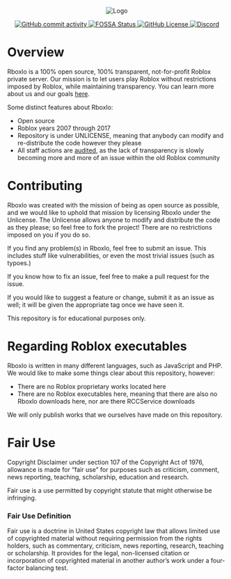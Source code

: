 <p align="center"><img src="https://github.com/lighterlightbulb/Rboxlo/raw/master/assets/banner.png" alt="Logo"></p>

<p align="center">

<a href="https://github.com/lighterlightbulb/Rboxlo/commits/master">
	<img src="https://img.shields.io/github/commit-activity/m/lighterlightbulb/Rboxlo" alt="GitHub commit activity">
</a>

<a href="https://app.fossa.io/projects/git%2Bgithub.com%2Flighterlightbulb%2FRboxlo?ref=badge_shield">
	<img src="https://app.fossa.io/api/projects/git%2Bgithub.com%2Flighterlightbulb%2FRboxlo.svg?type=shield" alt="FOSSA Status">
</a>

<a href="https://github.com/lighterlightbulb/Rboxlo/blob/master/LICENSE">
	<img src="https://img.shields.io/github/license/lighterlightbulb/Rboxlo" alt="GitHub License">
</a>

<a href="https://discordapp.com/widget?id=697904229372788807">
	<img src="https://img.shields.io/discord/697904229372788807?logo=discord" alt="Discord">
</a>

</p>

# Overview

Rboxlo is a 100% open source, 100% transparent, not-for-profit Roblox private server. Our mission is to let users play Roblox without restrictions imposed by Roblox, while maintaining transparency. You can learn more about us and our goals [here](https://www.rboxlo.xyz/about/mission).

Some distinct features about Rboxlo:
 - Open source
 - Roblox years 2007 through 2017
 - Repository is under UNLICENSE, meaning that anybody can modify and re-distribute the code however they please
 - All staff actions are [audited](https://www.rboxlo.xyz/audits/), as the lack of transparency is slowly becoming more and more of an issue within the old Roblox community

# Contributing

Rboxlo was created with the mission of being as open source as possible, and we would like to uphold that mission by licensing Rboxlo under the Unlicense. The Unlicense allows anyone to modify and distribute the code as they please; so feel free to fork the project! There are no restrictions imposed on you if you do so.

If you find any problem(s) in Rboxlo, feel free to submit an issue. This includes stuff like vulnerabilities, or even the most trivial issues (such as typoes.)

If you know how to fix an issue, feel free to make a pull request for the issue.

If you would like to suggest a feature or change, submit it as an issue as well; it will be given the appropriate tag once we have seen it.

This repository is for educational purposes only.

# Regarding Roblox executables

Rboxlo is written in many different languages, such as JavaScript and PHP. We would like to make some things clear about this repository, however:
 - There are no Roblox proprietary works located here
 - There are no Roblox executables here, meaning that there are also no Rboxlo downloads here, nor are there RCCService downloads

We will only publish works that we ourselves have made on this repository.

# Fair Use

Copyright Disclaimer under section 107 of the Copyright Act of 1976, allowance is made for “fair use” for purposes such as criticism, comment, news reporting, teaching, scholarship, education and research.

Fair use is a use permitted by copyright statute that might otherwise be infringing.

### Fair Use Definition

Fair use is a doctrine in United States copyright law that allows limited use of copyrighted material without requiring permission from the rights holders, such as commentary, criticism, news reporting, research, teaching or scholarship. It provides for the legal, non-licensed citation or incorporation of copyrighted material in another author’s work under a four-factor balancing test.
